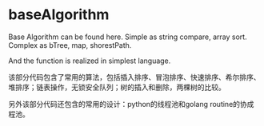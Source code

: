 # baseAlgorithm
Base Algorithm can be found here. Simple as string compare, array sort. Complex as bTree, map, shorestPath.

And the function is realized in simplest language.

该部分代码包含了常用的算法，包括插入排序、冒泡排序、快速排序、希尔排序、堆排序；链表操作，无锁安全队列；树的插入和删除，两棵树的比较。

另外该部分代码还包含的常用的设计：python的线程池和golang routine的协成程池。

